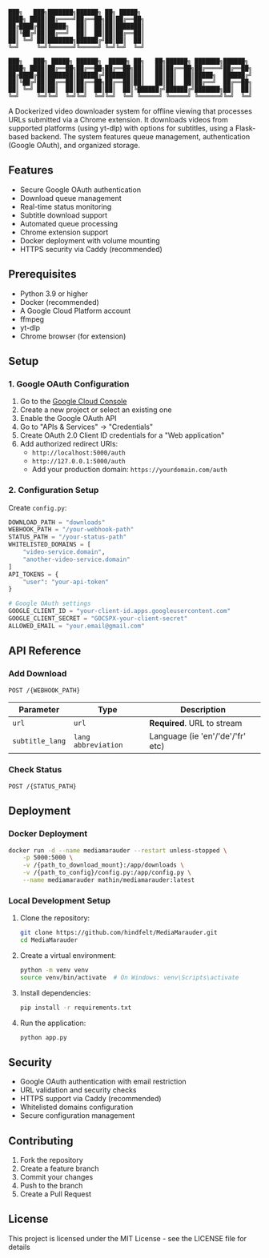 ```
███╗   ███╗███████╗██████╗ ██╗ █████╗ 
████╗ ████║██╔════╝██╔══██╗██║██╔══██╗
██╔████╔██║█████╗  ██║  ██║██║███████║
██║╚██╔╝██║██╔══╝  ██║  ██║██║██╔══██║
██║ ╚═╝ ██║███████╗██████╔╝██║██║  ██║
╚═╝     ╚═╝╚══════╝╚═════╝ ╚═╝╚═╝  ╚═╝
                                      
███╗   ███╗ █████╗ ██████╗  █████╗ ██╗   ██╗██████╗ ███████╗██████╗ 
████╗ ████║██╔══██╗██╔══██╗██╔══██╗██║   ██║██╔══██╗██╔════╝██╔══██╗
██╔████╔██║███████║██████╔╝███████║██║   ██║██║  ██║█████╗  ██████╔╝
██║╚██╔╝██║██╔══██║██╔══██╗██╔══██║██║   ██║██║  ██║██╔══╝  ██╔══██╗
██║ ╚═╝ ██║██║  ██║██║  ██║██║  ██║╚██████╔╝██████╔╝███████╗██║  ██║
╚═╝     ╚═╝╚═╝  ╚═╝╚═╝  ╚═╝╚═╝  ╚═╝ ╚═════╝ ╚═════╝ ╚══════╝╚═╝  ╚═╝
```

A Dockerized video downloader system for offline viewing that processes URLs submitted via a Chrome extension. It downloads videos from supported platforms (using yt-dlp) with options for subtitles, using a Flask-based backend. The system features queue management, authentication (Google OAuth), and organized storage.

## Features
- Secure Google OAuth authentication
- Download queue management
- Real-time status monitoring
- Subtitle download support
- Automated queue processing
- Chrome extension support
- Docker deployment with volume mounting
- HTTPS security via Caddy (recommended)

## Prerequisites
- Python 3.9 or higher
- Docker (recommended)
- A Google Cloud Platform account
- ffmpeg
- yt-dlp
- Chrome browser (for extension)

## Setup

### 1. Google OAuth Configuration
1. Go to the [Google Cloud Console](https://console.cloud.google.com)
2. Create a new project or select an existing one
3. Enable the Google OAuth API
4. Go to "APIs & Services" → "Credentials"
5. Create OAuth 2.0 Client ID credentials for a "Web application"
6. Add authorized redirect URIs:
   - `http://localhost:5000/auth`
   - `http://127.0.0.1:5000/auth`
   - Add your production domain: `https://yourdomain.com/auth`

### 2. Configuration Setup
Create `config.py`:
```python
DOWNLOAD_PATH = "downloads"
WEBHOOK_PATH = "/your-webhook-path"
STATUS_PATH = "/your-status-path"
WHITELISTED_DOMAINS = [
    "video-service.domain",
    "another-video-service.domain"
]
API_TOKENS = {
    "user": "your-api-token"
}

# Google OAuth settings
GOOGLE_CLIENT_ID = "your-client-id.apps.googleusercontent.com"
GOOGLE_CLIENT_SECRET = "GOCSPX-your-client-secret"
ALLOWED_EMAIL = "your.email@gmail.com"
```

## API Reference

### Add Download
```http
POST /{WEBHOOK_PATH}
```

| Parameter | Type | Description |
|----------|------|-------------|
| `url` | `url` | **Required**. URL to stream |
| `subtitle_lang` | `lang abbreviation` | Language (ie 'en'/'de'/'fr' etc) |

### Check Status
```http
POST /{STATUS_PATH}
```

## Deployment

### Docker Deployment
```bash
docker run -d --name mediamarauder --restart unless-stopped \
    -p 5000:5000 \
    -v /{path_to_download_mount}:/app/downloads \
    -v /{path_to_config}/config.py:/app/config.py \
    --name mediamarauder mathin/mediamarauder:latest
```

### Local Development Setup
1. Clone the repository:
   ```bash
   git clone https://github.com/hindfelt/MediaMarauder.git
   cd MediaMarauder
   ```

2. Create a virtual environment:
   ```bash
   python -m venv venv
   source venv/bin/activate  # On Windows: venv\Scripts\activate
   ```

3. Install dependencies:
   ```bash
   pip install -r requirements.txt
   ```

4. Run the application:
   ```bash
   python app.py
   ```

## Security
- Google OAuth authentication with email restriction
- URL validation and security checks
- HTTPS support via Caddy (recommended)
- Whitelisted domains configuration
- Secure configuration management

## Contributing
1. Fork the repository
2. Create a feature branch
3. Commit your changes
4. Push to the branch
5. Create a Pull Request

## License
This project is licensed under the MIT License - see the LICENSE file for details